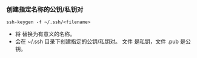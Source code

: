 ### 创建指定名称的公钥/私钥对
```
ssh-keygen -f ~/.ssh/<filename>
```
- 将 <filename> 替换为有意义的名称。
- 会在 ~/.ssh 目录下创建指定的公钥/私钥对。 文件 <filename> 是私钥，文件 <filename>.pub 是公钥。
